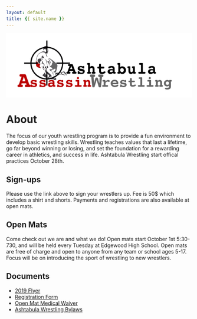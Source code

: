 ```yaml
---
layout: default
title: {{ site.name }}
---
```


<span style="display:block;text-align:center">![Ashtabula Wrestling](Assassins3.png)</span>

# About
The focus of our youth wrestling program is to provide a fun environment to develop basic wrestling skills. Wrestling teaches values that last a lifetime, go far beyond winning or losing, and set the foundation for a rewarding career in athletics, and success in life. Ashtabula Wrestling start offical practices October 28th.   

## Sign-ups  
Please use the link above to sign your wrestlers up. Fee is 50$ which includes a shirt and shorts. Payments and registrations are also available at open mats. 

## Open Mats  
Come check out we are and what we do! Open mats start October 1st 5:30-730, and will be held every Tuesday at Edgewood High School. Open mats are free of charge and open to anyone from any team or school ages 5-17. Focus will be on introducing the sport of wrestling to new wrestlers.

## Documents
- [2019 Flyer](2019-2020WrestlingFlyer.pdf)
- [Registration Form](RegistrationForm.pdf)
- [Open Mat Medical Waiver](OpenMatMedicalwaiver.pdf)
- [Ashtabula Wrestling Bylaws](AshtabulaWrestlingBylaws.pdf)
